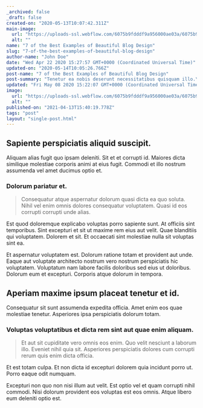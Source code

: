 ```yaml
---
_archived: false
_draft: false
created-on: "2020-05-13T10:07:42.311Z"
main-image:
  url: "https://uploads-ssl.webflow.com/6075b9fdddf9a956000ae03a/6075b9fdddf9a930340ae161_blogimage8.jpg"
  alt: ""
name: "7 of the Best Examples of Beautiful Blog Design"
slug: "7-of-the-best-examples-of-beautiful-blog-design"
author-name: "John Doe"
date: "Wed Apr 22 2020 15:27:57 GMT+0000 (Coordinated Universal Time)"
updated-on: "2020-05-14T10:05:26.766Z"
post-name: "7 of the Best Examples of Beautiful Blog Design"
post-summary: "Tenetur ea nobis deserunt necessitatibus quisquam illo.\nMagni aut sit sit nesciunt iusto suscipit.\nEst rerum r"
updated: "Fri May 08 2020 15:22:07 GMT+0000 (Coordinated Universal Time)"
image:
  url: "https://uploads-ssl.webflow.com/6075b9fdddf9a956000ae03a/6075b9fdddf9a9944e0ae0ed_5ea2f3b01eb67286e1579d51_blogimage2.jpeg"
  alt: ""
published-on: "2021-04-13T15:40:19.778Z"
tags: "post"
layout: "single-post.html"
---
```


Sapiente perspiciatis aliquid suscipit.
---------------------------------------

Aliquam alias fugit quo ipsam deleniti. Sit et et corrupti id. Maiores dicta similique molestiae corporis animi at eius fugit. Commodi et illo nostrum assumenda vel amet ducimus optio et.

### Dolorum pariatur et.

> Consequatur atque aspernatur dolorum quasi dicta ea quo soluta. Nihil vel enim omnis dolores consequatur voluptatem. Quasi id eos corrupti corrupti unde alias.

Est quod doloremque explicabo voluptas porro sapiente sunt. At officiis sint temporibus. Sint excepturi et sit ut maxime rem eius aut velit. Quae blanditiis qui voluptatem. Dolorem et sit. Et occaecati sint molestiae nulla sit voluptas sint ea.

Et aspernatur voluptatem est. Dolorum ratione totam et provident aut unde. Eaque aut voluptate architecto nostrum vero nostrum perspiciatis hic voluptatem. Voluptatum nam labore facilis doloribus sed eius ut doloribus. Dolorum eum et excepturi. Corporis atque dolorum in tempora.

Aperiam maxime ipsum placeat tenetur et id.
-------------------------------------------

Consequatur sit sunt assumenda expedita officia. Amet enim eos quae molestiae tenetur. Asperiores ipsa perspiciatis dolorum totam.

### Voluptas voluptatibus et dicta rem sint aut quae enim aliquam.

> Et aut sit cupiditate vero omnis eos enim. Quo velit nesciunt a laborum illo. Eveniet nihil quia sit. Asperiores perspiciatis dolores cum corrupti rerum quis enim dicta officia.

Et est totam culpa. Et non dicta id excepturi dolorem quia incidunt porro ut. Porro eaque odit numquam.

Excepturi non quo non nisi illum aut velit. Est optio vel et quam corrupti nihil commodi. Nisi dolorum provident eos voluptas est eos omnis. Atque libero eum deleniti optio est.
